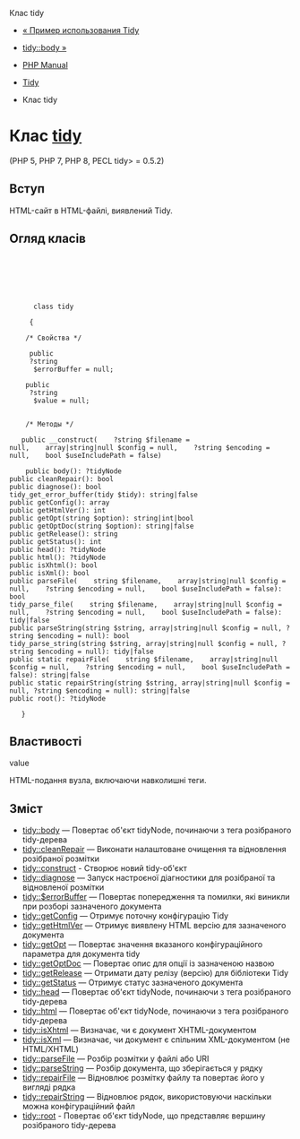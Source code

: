 Клас tidy

-   [« Пример использования Tidy](tidy.examples.basic.html)
    
-   [tidy::body »](tidy.body.html)
    
-   [PHP Manual](index.html)
    
-   [Tidy](book.tidy.html)
    
-   Клас tidy
    

# Клас [tidy](class.tidy.html)

(PHP 5, PHP 7, PHP 8, PECL tidy> = 0.5.2)

## Вступ

HTML-сайт в HTML-файлі, виявлений Tidy.

## Огляд класів

```classsynopsis

     
    

    
     
      class tidy
     
     {

    /* Свойства */
    
     public
     ?string
      $errorBuffer = null;

    public
     ?string
      $value = null;


    /* Методы */
    
   public __construct(    ?string $filename = null,    array|string|null $config = null,    ?string $encoding = null,    bool $useIncludePath = false)

    public body(): ?tidyNode
public cleanRepair(): bool
public diagnose(): bool
tidy_get_error_buffer(tidy $tidy): string|false
public getConfig(): array
public getHtmlVer(): int
public getOpt(string $option): string|int|bool
public getOptDoc(string $option): string|false
public getRelease(): string
public getStatus(): int
public head(): ?tidyNode
public html(): ?tidyNode
public isXhtml(): bool
public isXml(): bool
public parseFile(    string $filename,    array|string|null $config = null,    ?string $encoding = null,    bool $useIncludePath = false): bool
tidy_parse_file(    string $filename,    array|string|null $config = null,    ?string $encoding = null,    bool $useIncludePath = false): tidy|false
public parseString(string $string, array|string|null $config = null, ?string $encoding = null): bool
tidy_parse_string(string $string, array|string|null $config = null, ?string $encoding = null): tidy|false
public static repairFile(    string $filename,    array|string|null $config = null,    ?string $encoding = null,    bool $useIncludePath = false): string|false
public static repairString(string $string, array|string|null $config = null, ?string $encoding = null): string|false
public root(): ?tidyNode

   }
```

## Властивості

value

HTML-подання вузла, включаючи навколишні теги.

## Зміст

-   [tidy::body](tidy.body.html) — Повертає об'єкт tidyNode, починаючи з тега розібраного tidy-дерева
-   [tidy::cleanRepair](tidy.cleanrepair.html) — Виконати налаштоване очищення та відновлення розібраної розмітки
-   [tidy::construct](tidy.construct.html) - Створює новий tidy-об'єкт
-   [tidy::diagnose](tidy.diagnose.html) — Запуск настроєної діагностики для розібраної та відновленої розмітки
-   [tidy::$errorBuffer](tidy.props.errorbuffer.html) — Повертає попередження та помилки, які виникли при розборі зазначеного документа
-   [tidy::getConfig](tidy.getconfig.html) — Отримує поточну конфігурацію Tidy
-   [tidy::getHtmlVer](tidy.gethtmlver.html) — Отримує виявлену HTML версію для зазначеного документа
-   [tidy::getOpt](tidy.getopt.html) — Повертає значення вказаного конфігураційного параметра для документа tidy
-   [tidy::getOptDoc](tidy.getoptdoc.html) — Повертає опис для опції із зазначеною назвою
-   [tidy::getRelease](tidy.getrelease.html) — Отримати дату релізу (версію) для бібліотеки Tidy
-   [tidy::getStatus](tidy.getstatus.html) — Отримує статус зазначеного документа
-   [tidy::head](tidy.head.html) — Повертає об'єкт tidyNode, починаючи з тега розібраного tidy-дерева
-   [tidy::html](tidy.html.html) — Повертає об'єкт tidyNode, починаючи з тега розібраного tidy-дерева
-   [tidy::isXhtml](tidy.isxhtml.html) — Визначає, чи є документ XHTML-документом
-   [tidy::isXml](tidy.isxml.html) — Визначає, чи документ є спільним XML-документом (не HTML/XHTML)
-   [tidy::parseFile](tidy.parsefile.html) — Розбір розмітки у файлі або URI
-   [tidy::parseString](tidy.parsestring.html) — Розбір документа, що зберігається у рядку
-   [tidy::repairFile](tidy.repairfile.html) — Відновлює розмітку файлу та повертає його у вигляді рядка
-   [tidy::repairString](tidy.repairstring.html) — Відновлює рядок, використовуючи наскільки можна конфігураційний файл
-   [tidy::root](tidy.root.html) - Повертає об'єкт tidyNode, що представляє вершину розібраного tidy-дерева